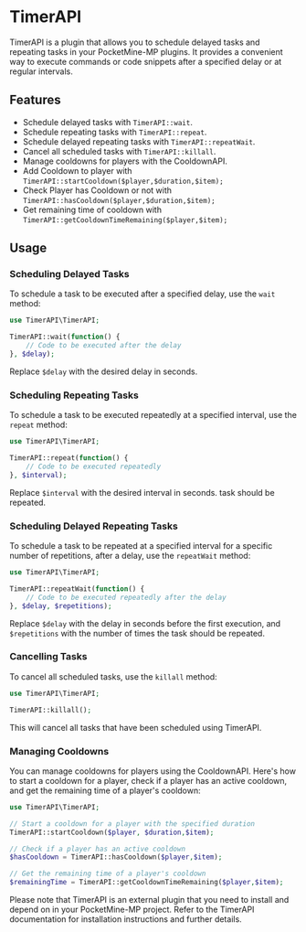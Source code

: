 # TimerAPI

TimerAPI is a plugin that allows you to schedule delayed tasks and repeating tasks in your PocketMine-MP plugins. It provides a convenient way to execute commands or code snippets after a specified delay or at regular intervals.

## Features

- Schedule delayed tasks with `TimerAPI::wait`.
- Schedule repeating tasks with `TimerAPI::repeat`.
- Schedule delayed repeating tasks with `TimerAPI::repeatWait`.
- Cancel all scheduled tasks with `TimerAPI::killall`.
- Manage cooldowns for players with the CooldownAPI.
- Add Cooldown to player with
`TimerAPI::startCooldown($player,$duration,$item);`
- Check Player has Cooldown or not with
`TimerAPI::hasCooldown($player,$duration,$item);`
- Get remaining time of cooldown with
`TimerAPI::getCooldownTimeRemaining($player,$item);`

## Usage

### Scheduling Delayed Tasks

To schedule a task to be executed after a specified delay, use the `wait` method:

```php
use TimerAPI\TimerAPI;

TimerAPI::wait(function() {
    // Code to be executed after the delay
}, $delay);
```

Replace `$delay` with the desired delay in seconds.

### Scheduling Repeating Tasks

To schedule a task to be executed repeatedly at a specified interval, use the `repeat` method:

```php
use TimerAPI\TimerAPI;

TimerAPI::repeat(function() {
    // Code to be executed repeatedly
}, $interval);
```

Replace `$interval` with the desired interval in seconds. task should be repeated.

### Scheduling Delayed Repeating Tasks

To schedule a task to be repeated at a specified interval for a specific number of repetitions, after a delay, use the `repeatWait` method:

```php
use TimerAPI\TimerAPI;

TimerAPI::repeatWait(function() {
    // Code to be executed repeatedly after the delay
}, $delay, $repetitions);
```

Replace `$delay` with the delay in seconds before the first execution, and `$repetitions` with the number of times the task should be repeated.

### Cancelling Tasks

To cancel all scheduled tasks, use the `killall` method:

```php
use TimerAPI\TimerAPI;

TimerAPI::killall();
```

This will cancel all tasks that have been scheduled using TimerAPI.

### Managing Cooldowns

You can manage cooldowns for players using the CooldownAPI. Here's how to start a cooldown for a player, check if a player has an active cooldown, and get the remaining time of a player's cooldown:

```php
use TimerAPI\TimerAPI;

// Start a cooldown for a player with the specified duration
TimerAPI::startCooldown($player, $duration,$item);

// Check if a player has an active cooldown
$hasCooldown = TimerAPI::hasCooldown($player,$item);

// Get the remaining time of a player's cooldown
$remainingTime = TimerAPI::getCooldownTimeRemaining($player,$item);
```

Please note that TimerAPI is an external plugin that you need to install and depend on in your PocketMine-MP project. Refer to the TimerAPI documentation for installation instructions and further details.
